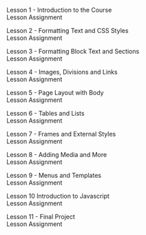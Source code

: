 Lesson 1 - Introduction to the Course</br>
Lesson Assignment</br>

Lesson 2 - Formatting Text and CSS Styles</br>
Lesson Assignment</br>

Lesson 3 - Formatting Block Text and Sections</br>
Lesson Assignment</br>

Lesson 4 - Images, Divisions and Links</br>
Lesson Assignment</br>

Lesson 5 - Page Layout with Body</br>
Lesson Assignment</br>

Lesson 6 - Tables and Lists</br>
Lesson Assignment</br>

Lesson 7 - Frames and External Styles</br>
Lesson Assignment</br>

Lesson 8 - Adding Media and More</br>
Lesson Assignment</br>

Lesson 9 - Menus and Templates</br>
Lesson Assignment</br>

Lesson 10 Introduction to Javascript</br>
Lesson Assignment</br>

Lesson 11 - Final Project</br>
Lesson Assignment
